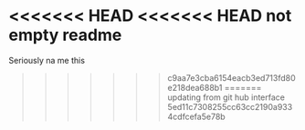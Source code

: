 <<<<<<< HEAD
<<<<<<< HEAD
not empty readme
=======
Seriously na me this
>>>>>>> c9aa7e3cba6154eacb3ed713fd80e218dea688b1
=======
updating from git hub interface
>>>>>>> 5ed11c7308255cc63cc2190a9334cdfcefa5e78b
